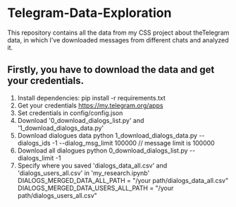 # Telegram-Data-Exploration
This repository contains all the data from my CSS project about theTelegram data, in which I've downloaded messages from different chats and analyzed it. 

## Firstly, you have to download the data and get your credentials.
1. Install dependencies: pip install -r requirements.txt
2. Get your credentials https://my.telegram.org/apps
3. Set credentials in config/config.json
4. Download '0_download_dialogs_list.py' and '1_download_dialogs_data.py'
5. Download dialogues data python 1_download_dialogs_data.py --dialogs_ids -1 --dialog_msg_limit 100000 // message limit is 100000
6. Download all dialogues python 0_download_dialogs_list.py --dialogs_limit -1 
7. Specify where you saved 'dialogs_data_all.csv' and 'dialogs_users_all.csv' in 'my_research.ipynb'
DIALOGS_MERGED_DATA_ALL_PATH = "/your path/dialogs_data_all.csv"
DIALOGS_MERGED_DATA_USERS_ALL_PATH = "/your path/dialogs_users_all.csv"
